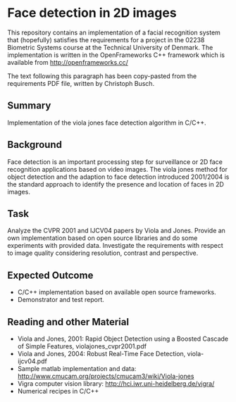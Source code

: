 Face detection in 2D images
===========================

This repository contains an implementation of a facial recognition system that (hopefully) satisfies the requirements for a project in the 02238 Biometric Systems course at the Technical University of Denmark. The implementation is written in the OpenFrameworks C++ framework which is available from http://openframeworks.cc/

The text following this paragraph has been copy-pasted from the requirements PDF file, written by Christoph Busch.

Summary
-------
Implementation of the viola jones face detection algorithm in C/C++.

Background
----------
Face detection is an important processing step for surveillance or 2D face recognition applications based on video images. The viola jones method for object detection and the adaption to face detection introduced 2001/2004 is the standard approach to identify the presence and location of faces in 2D images.

Task
----
Analyze the CVPR 2001 and IJCV04 papers by Viola and Jones. Provide an own implementation based on open source libraries and do some experiments with provided data. Investigate the requirements with respect to image quality considering resolution, contrast and perspective.

Expected Outcome
----------------
- C/C++ implementation based on available open source frameworks.
- Demonstrator and test report.

Reading and other Material
--------------------------
- Viola and Jones, 2001: Rapid Object Detection using a Boosted Cascade of Simple Features, violajones_cvpr2001.pdf
- Viola and Jones, 2004: Robust Real-Time Face Detection, viola-ijcv04.pdf
- Sample matlab implementation and data: http://www.cmucam.org/projects/cmucam3/wiki/Viola-jones
- Vigra computer vision library: http://hci.iwr.uni-heidelberg.de/vigra/
- Numerical recipes in C/C++
